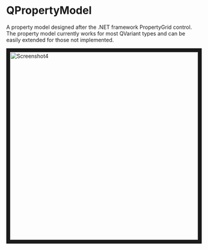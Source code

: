 QPropertyModel
==============

A property model designed after the .NET framework PropertyGrid control. The property model currently works for most QVariant types and can be easily extended for those not implemented.

<img src="https://github.com/calebbuahin/QPropertyModel/blob/master/resources/Images/pic4.png" alt="Screenshot4" width="500" border="10" />

